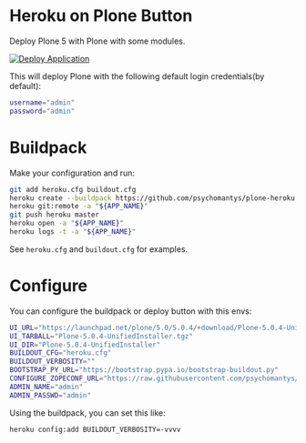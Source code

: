 Heroku on Plone Button
=====================================

Deploy Plone 5 with Plone with some modules.


<a href="https://heroku.com/deploy?template=https://github.com/psychomantys/plone-heroku" rel="some text">![Deploy Application](https://www.herokucdn.com/deploy/button.png)</a>


This will deploy Plone with the following default login credentials(by default):

```bash
username="admin"
password="admin"
```

Buildpack
=====================================

Make your configuration and run:

```bash
git add heroku.cfg buildout.cfg
heroku create --buildpack https://github.com/psychomantys/plone-heroku.git
heroku git:remote -a "${APP_NAME}"
git push heroku master
heroku open -a "${APP_NAME}"
heroku logs -t -a "${APP_NAME}"
```

See `heroku.cfg` and `buildout.cfg` for examples.

Configure
=====================================

You can configure the buildpack or deploy button with this envs:

```bash
UI_URL="https://launchpad.net/plone/5.0/5.0.4/+download/Plone-5.0.4-UnifiedInstaller.tgz"
UI_TARBALL="Plone-5.0.4-UnifiedInstaller.tgz"
UI_DIR="Plone-5.0.4-UnifiedInstaller"
BUILDOUT_CFG="heroku.cfg"
BUILDOUT_VERBOSITY=""
BOOTSTRAP_PY_URL="https://bootstrap.pypa.io/bootstrap-buildout.py"
CONFIGURE_ZOPECONF_URL="https://raw.githubusercontent.com/psychomantys/plone-heroku/master/configure_zopeconf.py"
ADMIN_NAME="admin"
ADMIN_PASSWD="admin"
```

Using the buildpack, you can set this like:

```bash
heroku config:add BUILDOUT_VERBOSITY=-vvvv
```

